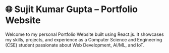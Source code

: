 # 🌐 Sujit Kumar Gupta – Portfolio Website

Welcome to my personal Portfolio Website built using React.js.
It showcases my skills, projects, and experience as a Computer Science and Engineering (CSE) student passionate about Web Development, AI/ML, and IoT.